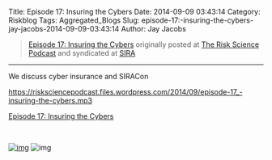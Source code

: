 Title: Episode 17: Insuring the Cybers
Date: 2014-09-09 03:43:14
Category: Riskblog
Tags: Aggregated_Blogs
Slug: episode-17:-insuring-the-cybers-jay-jacobs-2014-09-09-03:43:14
Author: Jay Jacobs

>[Episode 17: Insuring the Cybers](http://riskscience.net/2014/09/09/episode-17-insuring-the-cybers/) originally posted at [The Risk Science Podcast](http://riskscience.net) and syndicated at [SIRA](http://societyinforisk.org)
***
We discuss cyber insurance and SIRACon

<https://risksciencepodcast.files.wordpress.com/2014/09/episode-17_-insuring-the-cybers.mp3>

[Episode 17: Insuring the Cybers](https://risksciencepodcast.files.wordpress.com/2014/09/episode-17_-insuring-the-cybers.mp3)

 

[![img](/images/blank.png)](#) ![img](http://pixel.wp.com/b.gif?host=riskscience.net&blog=49067683&post=133&subd=risksciencepodcast&ref=&feed=1)


